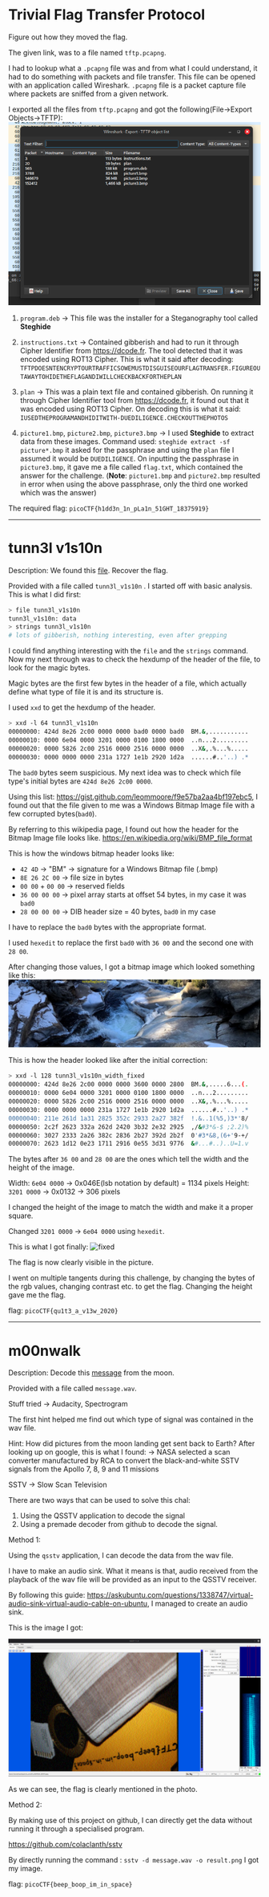 # Trivial Flag Transfer Protocol

Figure out how they moved the flag.

The given link, was to a file named `tftp.pcapng`.

I had to lookup what a `.pcapng` file was and from what I could understand, it had to do something with packets and file transfer. This file can be opened with an application called Wireshark. `.pcapng` file is a packet capture file where packets are sniffed from a given network. 

I exported all the files from `tftp.pcapng` and got the following(File->Export Objects->TFTP): 
![wireshark](assets/wireshark.png)


1) `program.deb` -> This file was the installer for a Steganography tool called **Steghide**

2) `instructions.txt` -> Contained gibberish and had to run it through Cipher Identifier from https://dcode.fr. The tool detected that it was encoded using ROT13 Cipher. This is what it said after decoding: 
   `TFTPDOESNTENCRYPTOURTRAFFICSOWEMUSTDISGUISEOURFLAGTRANSFER.FIGUREOUTAWAYTOHIDETHEFLAGANDIWILLCHECKBACKFORTHEPLAN`

3) `plan` -> This was a plain text file and contained gibberish. On running it through Cipher Identifier tool from https://dcode.fr, it found out that it was encoded using ROT13 Cipher.  On decoding this is what it said: 
   `IUSEDTHEPROGRAMANDHIDITWITH-DUEDILIGENCE.CHECKOUTTHEPHOTOS`

4) `picture1.bmp`, `picture2.bmp`, `picture3.bmp` -> I used **Steghide** to extract data from these images. 
   Command used: `steghide extract -sf picture*.bmp`
   it asked for the passphrase and using the `plan` file I assumed it would be `DUEDILIGENCE`. On inputting the passphrase in `picture3.bmp`, it gave me a file called `flag.txt`, which contained the answer for the challenge. (**Note**: `picture1.bmp` and `picture2.bmp` resulted in error when using the above passphrase, only the third one worked which was the answer)


The required flag: `picoCTF{h1dd3n_1n_pLa1n_51GHT_18375919}`

---

# tunn3l v1s10n 

Description: 
We found this [file](https://mercury.picoctf.net/static/d0129ad98ba9258ab59e7700a1b18c14/tunn3l_v1s10n). Recover the flag.

Provided with a file called `tunn3l_v1s10n` . 
I started off with basic analysis. This is what I did first: 
```bash
> file tunn3l_v1s10n
tunn3l_v1s10n: data 
> strings tunn3l_v1s10n
# lots of gibberish, nothing interesting, even after grepping 
```

I could find anything interesting with the `file` and the `strings` command. Now my next through was to check the hexdump of the header of the file, to look for the magic bytes. 

Magic bytes are the first few bytes in the header of a file, which actually define what type of file it is and its structure is. 

I used `xxd` to get the hexdump of the header.  

```bash
> xxd -l 64 tunn3l_v1s10n
00000000: 424d 8e26 2c00 0000 0000 bad0 0000 bad0  BM.&,...........
00000010: 0000 6e04 0000 3201 0000 0100 1800 0000  ..n...2.........
00000020: 0000 5826 2c00 2516 0000 2516 0000 0000  ..X&,.%...%.....
00000030: 0000 0000 0000 231a 1727 1e1b 2920 1d2a  ......#..'..) .*
```

The `bad0` bytes seem suspicious. My next idea was to check which file type's initial bytes are `424d 8e26 2c00 0000`. 

Using this list: https://gist.github.com/leommoore/f9e57ba2aa4bf197ebc5, I found out that the file given to me was a Windows Bitmap Image file with a few corrupted bytes(`bad0`). 

By referring to this wikipedia page, I found out how the header for the Bitmap Image file looks like. 
https://en.wikipedia.org/wiki/BMP_file_format

This is how the windows bitmap header looks like: 
- `42 4D` → "BM" -> signature for a Windows Bitmap file (.bmp)
- `8E 26 2C 00` → file size in bytes 
- `00 00` + `00 00` → reserved fields
- `36 00 00 00` → pixel array starts at offset 54 bytes, in my case it was `bad0`
- `28 00 00 00` → DIB header size = 40 bytes, `bad0` in my case

I have to replace the `bad0` bytes with the appropriate format. 

I used `hexedit` to replace the first `bad0` with `36 00` and the second one with `28 00`. 

After changing those values, I got a bitmap image which looked something like this: 
![tunnel_vision](assets/tunn3l_v1s10n_fixed.bmp)

This is how the header looked like after the initial correction: 
``` bash 
> xxd -l 128 tunn3l_v1s10n_width_fixed
00000000: 424d 8e26 2c00 0000 0000 3600 0000 2800  BM.&,.....6...(.
00000010: 0000 6e04 0000 3201 0000 0100 1800 0000  ..n...2.........
00000020: 0000 5826 2c00 2516 0000 2516 0000 0000  ..X&,.%...%.....
00000030: 0000 0000 0000 231a 1727 1e1b 2920 1d2a  ......#..'..) .*
00000040: 211e 261d 1a31 2825 352c 2933 2a27 382f  !.&..1(%5,)3*'8/
00000050: 2c2f 2623 332a 262d 2420 3b32 2e32 2925  ,/&#3*&-$ ;2.2)%
00000060: 3027 2333 2a26 382c 2836 2b27 392d 2b2f  0'#3*&8,(6+'9-+/
00000070: 2623 1d12 0e23 1711 2916 0e55 3d31 9776  &#...#..)..U=1.v
```

The bytes after `36 00` and `28 00` are the ones which tell the width and the height of the image.  

 Width: `6e04 0000` -> 0x046E(lsb notation by default) = 1134 pixels
 Height:  `3201 0000` -> 0x0132 -> 306 pixels

  I changed the height of the image to match the width and make it a proper square. 

Changed `3201 0000` -> `6e04 0000` using `hexedit`. 

This is what I got finally: 
![fixed](assets/tunn3l_v1s10n_width_fixed.bmp)

The flag is now clearly visible in the picture. 

I went on multiple tangents during this challenge, by changing the bytes of the rgb values, changing contrast etc. to get the flag. Changing the height gave me the flag. 

flag: `picoCTF{qu1t3_a_v13w_2020}`



---

# m00nwalk 

Description: 
Decode this [message](https://jupiter.challenges.picoctf.org/static/d6fcea5e3c6433680ea4f914e24fab61/message.wav) from the moon.

Provided with a file called `message.wav`. 

Stuff tried -> Audacity, Spectrogram

The first hint helped me find out which type of signal was contained in the wav file. 

Hint: How did pictures from the moon landing get sent back to Earth?
After looking up on google, this is what I found: 
-> NASA selected a scan converter manufactured by RCA to convert the black-and-white SSTV signals from the Apollo 7, 8, 9 and 11 missions

SSTV -> Slow Scan Television

There are two ways that can be used to solve this chal: 
1) Using the QSSTV application to decode the signal
2) Using a premade decoder from github to decode the signal. 

Method 1: 

Using the `qsstv` application, I can decode the data from the wav file. 


I have to make an audio sink. What it means is that, audio received from the playback of the wav file will be provided as an input to the QSSTV receiver.

 By following this guide: https://askubuntu.com/questions/1338747/virtual-audio-sink-virtual-audio-cable-on-ubuntu, I managed to create an audio sink. 
 
 This is the image I got: 

![sstv](assets/sstv.png)

As we can see, the flag is clearly mentioned in the photo. 

Method 2: 

By making use of this project on github, I can directly get the data without running it through a specialised program. 

https://github.com/colaclanth/sstv

By directly running the command : `sstv -d message.wav -o result.png` I got my image. 


flag: `picoCTF{beep_boop_im_in_space}`